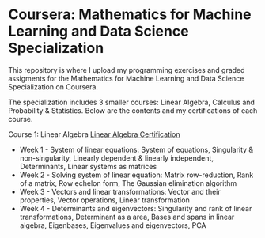 # Coursera: Mathematics for Machine Learning and Data Science Specialization

This repository is where I upload my programming exercises and graded assigments for the Mathematics for Machine Learning and Data Science Specialization on Coursera.


The specialization includes 3 smaller courses: Linear Algebra, Calculus and Probability & Statistics. Below are the contents and my certifications of each course.


Course 1: Linear Algebra
[Linear Algebra Certification](https://github.com/user-attachments/files/17084046/Coursera.FJSDSDQLX3QQ.1.pdf)
* Week 1 - System of linear equations: System of equations, Singularity & non-singularity, Linearly dependent & linearly independent, Determinants, Linear systems as matrices
* Week 2 - Solving system of linear equation: Matrix row-reduction, Rank of a matrix, Row echelon form, The Gaussian elimination algorithm
* Week 3 - Vectors and linear transformations: Vector and their properties, Vector operations, Linear transformation
* Week 4 - Determinants and eigenvectors: Singularity and rank of linear transformations, Determinant as a area, Bases and spans in linear algebra, Eigenbases, Eigenvalues and eigenvectors, PCA
